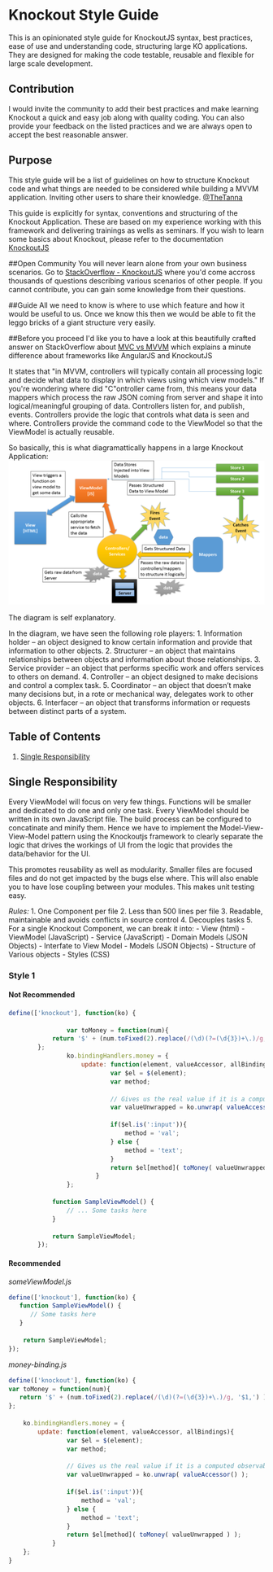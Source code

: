 # Knockout Style Guide
This is an opinionated style guide for KnockoutJS syntax, best practices, ease of use and understanding code, structuring large KO applications. They are designed for making the code testable, reusable and flexible for large scale development. 

## Contribution
I would invite the community to add their best practices and make learning Knockout a quick and easy job along with quality coding. You can also provide your feedback on the listed practices and we are always open to accept the best reasonable answer.

## Purpose
This style guide will be a list of guidelines on how to structure Knockout code and what things are needed to be considered while building a MVVM application. Inviting other users to share their knowledge. [@TheTanna](//twitter.com/TheTanna)

This guide is explicitly for syntax, conventions and structuring of the Knockout Application. These are based on my experience working with this framework and delivering trainings as wells as seminars. If you wish to learn some basics about Knockout, please refer to the documentation [KnockoutJS](//knockoutjs.com/)

##Open Community
You will never learn alone from your own business scenarios. Go to [StackOverflow - KnockoutJS](//stackoverflow.com/questions/tagged/knockout.js) where you'd come accross thousands of questions describing various scenarios of other people. If you cannot contribute, you can gain some knowledge from their questions. 

##Guide
All we need to know is where to use which feature and how it would be useful to us. Once we know this then we would be able to fit the leggo bricks of a giant structure very easily.

##Before you proceed
I'd like you to have a look at this beautifully crafted answer on StackOverflow about [MVC vs MVVM](//stackoverflow.com/questions/667781/what-is-the-difference-between-mvc-and-mvvm) which explains a minute difference about frameworks like AngularJS and KnockoutJS

It states that "in MVVM, controllers will typically contain all processing logic and decide what data to display in which views using which view models." If you're wondering where did "C"ontroller came from, this means your data mappers which process the raw JSON coming from server and shape it into logical/meaningful grouping of data. Controllers listen for, and publish, events. Controllers provide the logic that controls what data is seen and where. Controllers provide the command code to the ViewModel so that the ViewModel is actually reusable.

So basically, this is what diagramattically happens in a large Knockout Application:
![MVVM Knockout Application Flow](https://raw.githubusercontent.com/ankittanna/knockout-style-guide/master/Slide1.PNG)

The diagram is self explanatory. 

In the diagram, we have seen the following role players:
    1. Information holder – an object designed to know certain information and provide that information to other objects.
    2. Structurer – an object that maintains relationships between objects and information about those relationships.
    3. Service provider – an object that performs specific work and offers services to others on demand.
    4. Controller – an object designed to make decisions and control a complex task.
    5. Coordinator – an object that doesn’t make many decisions but, in a rote or mechanical way, delegates work to other objects.
    6. Interfacer – an object that transforms information or requests between distinct parts of a system.

## Table of Contents

  1. [Single Responsibility](#single-responsibility)

## Single Responsibility

Every ViewModel will focus on very few things. Functions will be smaller and dedicated to do one and only one task. Every ViewModel should be written in its own JavaScript file. The build process can be configured to concatinate and minify them. Hence we have to implement the Model-View-View-Model pattern using the Knockoutjs framework to clearly separate the logic that drives the workings of UI from the logic that provides the data/behavior for the UI.

This promotes reusability as well as modularity. Smaller files are focused files and do not get impacted by the bugs else where.
This will also enable you to have lose coupling between your modules.
This makes unit testing easy.

*Rules:*
    1. One Component per file
    2. Less than 500 lines per file
    3. Readable, maintainable and avoids conflicts in source control
    4. Decouples tasks
    5. For a single Knockout Component, we can break it into: 
        - View (html)
        - ViewModel (JavaScript)
        - Service (JavaScript)
        - Domain Models (JSON Objects) - Interfate to View Model
        - Models (JSON Objects) - Structure of Various objects
        - Styles (CSS)
    
### Style 1 
#### Not Recommended

```javascript
define(['knockout'], function(ko) {

                var toMoney = function(num){
            return '$' + (num.toFixed(2).replace(/(\d)(?=(\d{3})+\.)/g, '$1,') );
        };
                ko.bindingHandlers.money = {
                    update: function(element, valueAccessor, allBindings){
                            var $el = $(element);
                            var method;

                            // Gives us the real value if it is a computed observable or not
                            var valueUnwrapped = ko.unwrap( valueAccessor() );

                            if($el.is(':input')){
                                method = 'val';
                            } else {
                                method = 'text';
                            }
                            return $el[method]( toMoney( valueUnwrapped ) );
                        }
                };

            function SampleViewModel() {
                // ... Some tasks here
            }

            return SampleViewModel;
        });
```

#### Recommended

*someViewModel.js*
```javascript
define(['knockout'], function(ko) { 
   function SampleViewModel() {
      // Some tasks here
   }

    return SampleViewModel;
});
```

*money-binding.js*
```javascript
define(['knockout'], function(ko) {
var toMoney = function(num){
   return '$' + (num.toFixed(2).replace(/(\d)(?=(\d{3})+\.)/g, '$1,') );
};

    ko.bindingHandlers.money = {
        update: function(element, valueAccessor, allBindings){
                var $el = $(element);
                var method;

                // Gives us the real value if it is a computed observable or not
                var valueUnwrapped = ko.unwrap( valueAccessor() );

                if($el.is(':input')){
                    method = 'val';
                } else {
                    method = 'text';
                }
                return $el[method]( toMoney( valueUnwrapped ) );
            }
    };
}
```